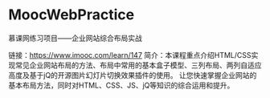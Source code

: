 # MoocWebPractice
慕课网练习项目——企业网站综合布局实战

链接：https://www.imooc.com/learn/147
简介：本课程重点介绍HTML/CSS实现常见企业网站布局的方法、布局中常用的基本盒子模型、三列布局、两列自适应高度及基于jQ的开源图片幻灯片切换效果插件的使用。
让您快速掌握企业网站的基本布局方法，同时对HTML、CSS、JS、jQ等知识的综合运用和提升。
